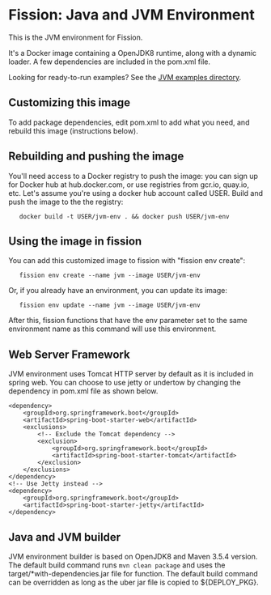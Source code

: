 # Fission: Java and JVM Environment

This is the JVM environment for Fission.

It's a Docker image containing a OpenJDK8 runtime, along with a
dynamic loader.  A few dependencies are included in the
pom.xml file.

Looking for ready-to-run examples? See the [JVM examples directory](../../examples/jvm).

## Customizing this image

To add package dependencies, edit pom.xml to add what you
need, and rebuild this image (instructions below).

## Rebuilding and pushing the image

You'll need access to a Docker registry to push the image: you can
sign up for Docker hub at hub.docker.com, or use registries from
gcr.io, quay.io, etc.  Let's assume you're using a docker hub account
called USER.  Build and push the image to the the registry:

```
   docker build -t USER/jvm-env . && docker push USER/jvm-env
```

## Using the image in fission

You can add this customized image to fission with "fission env
create":

```
   fission env create --name jvm --image USER/jvm-env
```

Or, if you already have an environment, you can update its image:

```
   fission env update --name jvm --image USER/jvm-env   
```

After this, fission functions that have the env parameter set to the
same environment name as this command will use this environment.

## Web Server Framework

JVM environment uses Tomcat HTTP server by default as it is included in spring web. You can choose to use jetty or undertow by changing the dependency in pom.xml file as shown below.

```
<dependency>
	<groupId>org.springframework.boot</groupId>
	<artifactId>spring-boot-starter-web</artifactId>
	<exclusions>
		<!-- Exclude the Tomcat dependency -->
		<exclusion>
			<groupId>org.springframework.boot</groupId>
			<artifactId>spring-boot-starter-tomcat</artifactId>
		</exclusion>
	</exclusions>
</dependency>
<!-- Use Jetty instead -->
<dependency>
	<groupId>org.springframework.boot</groupId>
	<artifactId>spring-boot-starter-jetty</artifactId>
</dependency>
```

## Java and JVM builder

JVM environment builder is based on OpenJDK8 and Maven 3.5.4 version. The default build command runs `mvn clean package` and uses the target/*with-dependencies.jar file for function. The default build command can be overridden as long as the uber jar file is copied to ${DEPLOY_PKG}.
